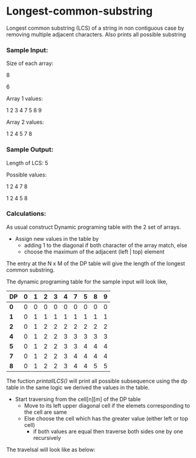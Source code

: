 # Longest-common-substring
Longest common substring (LCS) of a string in non contiguous case by removing multiple adjacent characters.
Also prints all possible substring


### Sample Input:
Size of each array:

8

6

Array 1 values: 

1 2 3 4 7 5 8 9

Array 2 values: 

1 2 4 5 7 8

### Sample Output:
Length of LCS: 5

Possible values: 

1 2 4 7 8 

1 2 4 5 8 

### Calculations:
As usual construct Dynamic programing table with the 2 set of arrays.
* Assign new values in the table by  
  * adding 1 to the diagonal if both character of the array match, else 
  * choose the maximum of the adjacent (left | top) element

The entry at the N x M of the DP table will give the length of the longest common substring.

The dynamic programing table for the sample input will look like,

|  DP |  0  |  1  |  2  |  3  |  4  |  7  |  5  |  8  |  9  |
|-----|:---:|:---:|:---:|:---:|:---:|:---:|:---:|:---:|:---:|
|**0**|  0  |  0  |  0  |  0  |  0  |  0  |  0  |  0  |  0  |
|**1**|  0  |  1  |  1  |  1  |  1  |  1  |  1  |  1  |  1  |
|**2**|  0  |  1  |  2  |  2  |  2  |  2  |  2  |  2  |  2  |
|**4**|  0  |  1  |  2  |  2  |  3  |  3  |  3  |  3  |  3  |
|**5**|  0  |  1  |  2  |  2  |  3  |  3  |  4  |  4  |  4  |
|**7**|  0  |  1  |  2  |  2  |  3  |  4  |  4  |  4  |  4  |
|**8**|  0  |  1  |  2  |  2  |  3  |  4  |  4  |  5  |  5  |

The fuction *printallLCS()* will print all possible subsequence using the dp table in the same logic we derived the values in the table.

* Start traversing from the cell[n][m] of the DP table
  * Move to its left upper diagonal cell if the elemets corresponding to the cell are same
  * Else choose the cell which has the greater value (either left or top cell)
    * if both values are equal then traverse both sides one by one recursively

The travelsal will look like as below:
 
